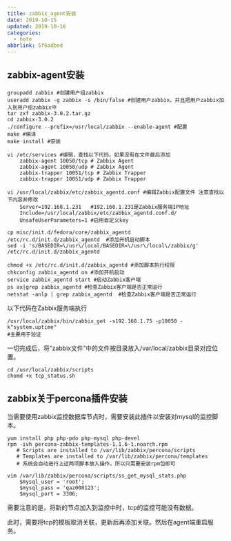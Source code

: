 ```yaml
---
title: zabbix_agent安装
date: 2019-10-15
updated: 2019-10-16
categories:
  - note
abbrlink: 5f6adbed
---
```


## **zabbix-agent安装**


	groupadd zabbix #创建用户组zabbix
	useradd zabbix -g zabbix -s /bin/false #创建用户zabbix，并且把用户zabbix加入到用户组zabbix中
	tar zxf zabbix-3.0.2.tar.gz
	cd zabbix-3.0.2
	./configure --prefix=/usr/local/zabbix --enable-agent #配置
	make #编译
	make install #安装
	
	vi /etc/services #编辑，查找以下代码，如果没有在文件最后添加
		zabbix-agent 10050/tcp # Zabbix Agent
		zabbix-agent 10050/udp # Zabbix Agent
		zabbix-trapper 10051/tcp # Zabbix Trapper
		zabbix-trapper 10051/udp # Zabbix Trapper
		
	vi /usr/local/zabbix/etc/zabbix_agentd.conf #编辑Zabbix配置文件 注意查找以下内容并修改
		Server=192.168.1.231   #192.168.1.231是Zabbix服务端IP地址
		Include=/usr/local/zabbix/etc/zabbix_agentd.conf.d/
		UnsafeUserParameters=1 #启用自定义key
		
	cp misc/init.d/fedora/core/zabbix_agentd /etc/rc.d/init.d/zabbix_agentd  #添加开机启动脚本
	sed -i 's/BASEDIR=\/usr\/local/BASEDIR=\/usr\/local\/zabbix/g' /etc/rc.d/init.d/zabbix_agentd

	chmod +x /etc/rc.d/init.d/zabbix_agentd #添加脚本执行权限
	chkconfig zabbix_agentd on #添加开机启动
	service zabbix_agentd start #启动Zabbix客户端
	ps ax|grep zabbix_agentd #检查Zabbix客户端是否正常运行
	netstat -anlp | grep zabbix_agentd  #检查Zabbix客户端是否正常运行

以下代码在Zabbix服务端执行
	
	/usr/local/zabbix/bin/zabbix_get -s192.168.1.75 -p10050 -k"system.uptime"
	#主要用于验证
	
一切完成后，将“zabbix文件”中的文件按目录放入/var/local/zabbix目录对应位置。

    cd /usr/local/zabbix/scripts
    chomd +x tcp_status.sh

## **zabbix关于percona插件安装**
当需要使用zabbix监控数据库节点时，需要安装此插件以安装对mysql的监控脚本。


    yum install php php-pdo php-mysql php-devel
    rpm -ivh percona-zabbix-templates-1.1.6-1.noarch.rpm 
       # Scripts are installed to /var/lib/zabbix/percona/scripts
       # Templates are installed to /var/lib/zabbix/percona/templates
       # 系统会自动进行上述两项脚本放入操作，所以只需要安装rpm包即可

    vim /var/lib/zabbix/percona/scripts/ss_get_mysql_stats.php
		$mysql_user = 'root';
        $mysql_pass = 'qaz000123';
        $mysql_port = 3306;



需要注意的是，将新的节点加入到监控中时，tcp的监控可能没有数据。

此时，需要将tcp的模板取消关联，更新后再添加关联。然后在agent端重启服务。